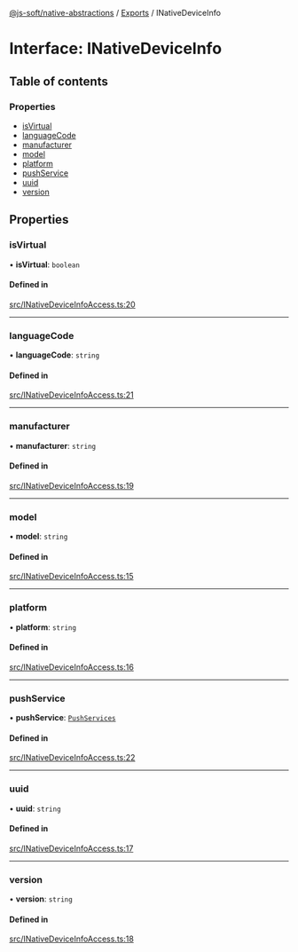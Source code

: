 [@js-soft/native-abstractions](../README.md) / [Exports](../modules.md) / INativeDeviceInfo

# Interface: INativeDeviceInfo

## Table of contents

### Properties

- [isVirtual](INativeDeviceInfo.md#isvirtual)
- [languageCode](INativeDeviceInfo.md#languagecode)
- [manufacturer](INativeDeviceInfo.md#manufacturer)
- [model](INativeDeviceInfo.md#model)
- [platform](INativeDeviceInfo.md#platform)
- [pushService](INativeDeviceInfo.md#pushservice)
- [uuid](INativeDeviceInfo.md#uuid)
- [version](INativeDeviceInfo.md#version)

## Properties

### isVirtual

• **isVirtual**: `boolean`

#### Defined in

[src/INativeDeviceInfoAccess.ts:20](https://github.com/js-soft/ts-native-access/blob/93dbc36/packages/abstractions/src/INativeDeviceInfoAccess.ts#L20)

___

### languageCode

• **languageCode**: `string`

#### Defined in

[src/INativeDeviceInfoAccess.ts:21](https://github.com/js-soft/ts-native-access/blob/93dbc36/packages/abstractions/src/INativeDeviceInfoAccess.ts#L21)

___

### manufacturer

• **manufacturer**: `string`

#### Defined in

[src/INativeDeviceInfoAccess.ts:19](https://github.com/js-soft/ts-native-access/blob/93dbc36/packages/abstractions/src/INativeDeviceInfoAccess.ts#L19)

___

### model

• **model**: `string`

#### Defined in

[src/INativeDeviceInfoAccess.ts:15](https://github.com/js-soft/ts-native-access/blob/93dbc36/packages/abstractions/src/INativeDeviceInfoAccess.ts#L15)

___

### platform

• **platform**: `string`

#### Defined in

[src/INativeDeviceInfoAccess.ts:16](https://github.com/js-soft/ts-native-access/blob/93dbc36/packages/abstractions/src/INativeDeviceInfoAccess.ts#L16)

___

### pushService

• **pushService**: [`PushServices`](../enums/PushServices.md)

#### Defined in

[src/INativeDeviceInfoAccess.ts:22](https://github.com/js-soft/ts-native-access/blob/93dbc36/packages/abstractions/src/INativeDeviceInfoAccess.ts#L22)

___

### uuid

• **uuid**: `string`

#### Defined in

[src/INativeDeviceInfoAccess.ts:17](https://github.com/js-soft/ts-native-access/blob/93dbc36/packages/abstractions/src/INativeDeviceInfoAccess.ts#L17)

___

### version

• **version**: `string`

#### Defined in

[src/INativeDeviceInfoAccess.ts:18](https://github.com/js-soft/ts-native-access/blob/93dbc36/packages/abstractions/src/INativeDeviceInfoAccess.ts#L18)
